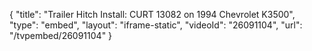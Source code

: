 {
    "title": "Trailer Hitch Install: CURT 13082 on 1994 Chevrolet K3500",
    "type": "embed",
    "layout": "iframe-static",
    "videoId": "26091104",
    "url": "\/tvpembed\/26091104"
}